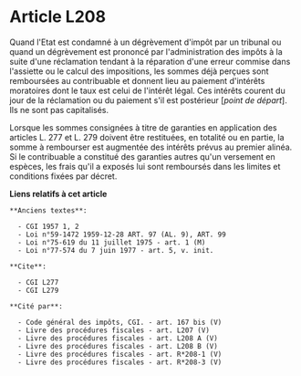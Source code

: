 # Article L208

Quand l'Etat est condamné à un dégrèvement d'impôt par un tribunal ou quand un dégrèvement est prononcé par l'administration
des impôts à la suite d'une réclamation tendant à la réparation d'une erreur commise dans l'assiette ou le calcul des
impositions, les sommes déjà perçues sont remboursées au contribuable et donnent lieu au paiement d'intérêts moratoires dont
le taux est celui de l'intérêt légal. Ces intérêts courent du jour de la réclamation ou du paiement s'il est postérieur
[*point de départ*]. Ils ne sont pas capitalisés.

Lorsque les sommes consignées à titre de garanties en application des articles L. 277 et L. 279 doivent être restituées, en
totalité ou en partie, la somme à rembourser est augmentée des intérêts prévus au premier alinéa. Si le contribuable a
constitué des garanties autres qu'un versement en espèces, les frais qu'il a exposés lui sont remboursés dans les limites et
conditions fixées par décret.

**Liens relatifs à cet article**

	**Anciens textes**:

	  - CGI 1957 1, 2
	  - Loi n°59-1472 1959-12-28 ART. 97 (AL. 9), ART. 99
	  - Loi n°75-619 du 11 juillet 1975 - art. 1 (M)
	  - Loi n°77-574 du 7 juin 1977 - art. 5, v. init.

	**Cite**:

	  - CGI L277
	  - CGI L279

	**Cité par**:

	  - Code général des impôts, CGI. - art. 167 bis (V)
	  - Livre des procédures fiscales - art. L207 (V)
	  - Livre des procédures fiscales - art. L208 A (V)
	  - Livre des procédures fiscales - art. L208 B (V)
	  - Livre des procédures fiscales - art. R*208-1 (V)
	  - Livre des procédures fiscales - art. R*208-3 (V)
